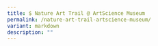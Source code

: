```yaml
---
title: $ Nature Art Trail @ ArtScience Museum
permalink: /nature-art-trail-artscience-museum/
variant: markdown
description: ""
---
```

